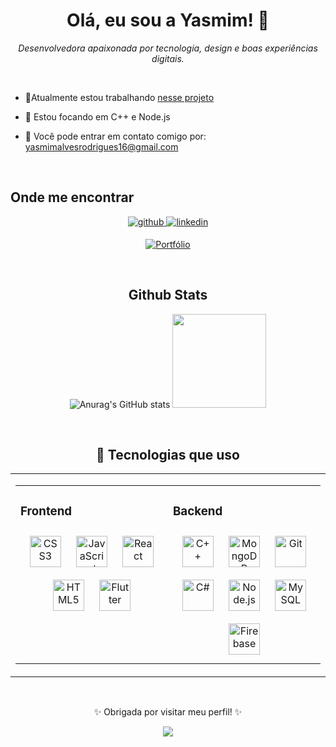  ### <h1 align="center">Olá, eu sou a Yasmim! 👋</h1>

<p align="center">
  <i>Desenvolvedora apaixonada por tecnologia, design e boas experiências digitais.</i>
</p>

<br/>

- 📍Atualmente estou trabalhando [nesse projeto](https://github.com/YasmimAlves01/PRAIOOU)  


- 🌱 Estou focando em C++ e Node.js
  
- 📩 Você pode entrar em contato comigo por: yasmimalvesrodrigues16@gmail.com


<br/>  


## Onde me encontrar
<div align="center">
<a href="https://github.com/YasmimAlves01" target="_blank">
<img src=https://img.shields.io/badge/github-%2324292e.svg?&style=for-the-badge&logo=github&logoColor=white alt=github style="margin-bottom: 5px;" />
</a>
<a href="https://linkedin.com/in/yasmim-rodrigues-b6b25a266" target="_blank">
<img src=https://img.shields.io/badge/linkedin-%231E77B5.svg?&style=for-the-badge&logo=linkedin&logoColor=white alt=linkedin style="margin-bottom: 5px;" />
</a>  
 
[![Portfólio](https://img.shields.io/badge/-Portfólio-ff69b4?style=for-the-badge&logo=githubpages&logoColor=white)](https://seu-portfolio.com)

<br/>  


## Github Stats  
<div align="center">
 
![Anurag's GitHub stats](https://github-readme-stats.vercel.app/api?username=YasmimAlves01\&rank_icon=github&theme=radical)
  <img height="150em" src="https://github-readme-stats.vercel.app/api/top-langs/?username=YasmimAlves01&layout=compact&langs_count=7&theme=radical"/>
</div>


<br/>  


## 🚀 Tecnologias que uso
<table align="center"><tr><td valign="top" width="50%">
<table align="center"><tr><td valign="top" width="50%" background-color="#ffff">



### Frontend  
<div align="center" background-color="#ffff">  
<div align="center">  
<a href="https://www.w3schools.com/css/" target="_blank"><img style="margin: 10px" src="https://profilinator.rishav.dev/skills-assets/css3-original-wordmark.svg" alt="CSS3" height="50" /></a>  
<a href="https://www.javascript.com/" target="_blank"><img style="margin: 10px" src="https://profilinator.rishav.dev/skills-assets/javascript-original.svg" alt="JavaScript" height="50" /></a>  
<a href="https://reactjs.org/" target="_blank"><img style="margin: 10px" src="https://profilinator.rishav.dev/skills-assets/react-original-wordmark.svg" alt="React" height="50" /></a>  
<a href="https://en.wikipedia.org/wiki/HTML5" target="_blank"><img style="margin: 10px" src="https://profilinator.rishav.dev/skills-assets/html5-original-wordmark.svg" alt="HTML5" height="50" /></a>  
<a href="https://flutter.dev/" target="_blank"><img style="margin: 10px" src="https://profilinator.rishav.dev/skills-assets/flutterio-icon.svg" alt="Flutter" height="50" /></a>  
</div>

</td><td valign="top" width="50%">



### Backend  
<div align="center" background-color="#ffff">  
<div align="center">  
<a href="https://www.cplusplus.com/" target="_blank"><img style="margin: 10px" src="https://profilinator.rishav.dev/skills-assets/cplusplus-original.svg" alt="C++" height="50" /></a>  
<a href="https://www.mongodb.com/" target="_blank"><img style="margin: 10px" src="https://profilinator.rishav.dev/skills-assets/mongodb-original-wordmark.svg" alt="MongoDB" height="50" /></a>  
<a href="https://github.com/" target="_blank"><img style="margin: 10px" src="https://profilinator.rishav.dev/skills-assets/git-scm-icon.svg" alt="Git" height="50" /></a>  
<a href="https://docs.microsoft.com/en-us/dotnet/csharp/" target="_blank"><img style="margin: 10px" src="https://profilinator.rishav.dev/skills-assets/csharp-original.svg" alt="C#" height="50" /></a>  
<a href="https://nodejs.org/" target="_blank"><img style="margin: 10px" src="https://profilinator.rishav.dev/skills-assets/nodejs-original-wordmark.svg" alt="Node.js" height="50" /></a>  
<a href="https://www.mysql.com/" target="_blank"><img style="margin: 10px" src="https://profilinator.rishav.dev/skills-assets/mysql-original-wordmark.svg" alt="MySQL" height="50" /></a>  
<a href="https://firebase.google.com/" target="_blank"><img style="margin: 10px" src="https://profilinator.rishav.dev/skills-assets/firebase.png" alt="Firebase" height="50" /></a>  
</div>

</td></tr></table>  </table> 

<br/>  


<div align="center">
<p align="center">✨ Obrigada por visitar meu perfil! ✨</p>
<img src="https://komarev.com/ghpvc/?username=YasmimAlves01&&style=flat-square" align="center" />
</div>  
<br/> 

<!--

---

### 

#### 🖥️ Backend
<img src="https://img.shields.io/badge/Node.js-339933?style=for-the-badge&logo=nodedotjs&logoColor=white"/>
<img src="https://img.shields.io/badge/MySQL-005C84?style=for-the-badge&logo=mysql&logoColor=white"/>
<img src="https://img.shields.io/badge/MongoDB-4EA94B?style=for-the-badge&logo=mongodb&logoColor=white"/>
<img src="https://img.shields.io/badge/C%23-68217A?style=for-the-badge&logo=c-sharp&logoColor=white"/>
<img src="https://img.shields.io/badge/C++-00599C?style=for-the-badge&logo=c%2b%2b&logoColor=white"/>
<img src="https://img.shields.io/badge/Firebase-ffca28?style=for-the-badge&logo=firebase&logoColor=black"/>

#### 🎨 Frontend
<img src="https://img.shields.io/badge/HTML5-E34F26?style=for-the-badge&logo=html5&logoColor=white"/>
<img src="https://img.shields.io/badge/CSS3-1572B6?style=for-the-badge&logo=css3&logoColor=white"/>
<img src="https://img.shields.io/badge/JavaScript-F7DF1E?style=for-the-badge&logo=javascript&logoColor=black"/>
<img src="https://img.shields.io/badge/React-61DAFB?style=for-the-badge&logo=react&logoColor=black"/>
<img src="https://img.shields.io/badge/Flutter-02569B?style=for-the-badge&logo=flutter&logoColor=white"/>

#### 🎨 UI/UX Design
<img src="https://img.shields.io/badge/Figma-F24E1E?style=for-the-badge&logo=figma&logoColor=white"/>
<img src="https://img.shields.io/badge/Adobe%20Photoshop-31A8FF?style=for-the-badge&logo=adobe-photoshop&logoColor=white"/>

#### 🧰 Outros
<img src="https://img.shields.io/badge/Git-F05032?style=for-the-badge&logo=git&logoColor=white"/>

---

### 📊 Estatísticas do GitHub

<div align="center">
  <img height="180em" src="https://github-readme-stats.vercel.app/api?username=YasmimAlves01&show_icons=true&theme=radical"/>
  <img height="180em" src="https://github-readme-stats.vercel.app/api/top-langs/?username=YasmimAlves01&layout=compact&langs_count=7&theme=radical"/>
</div>

---

### 📫 Onde me encontrar

[![LinkedIn](https://img.shields.io/badge/-LinkedIn-blue?style=for-the-badge&logo=linkedin&logoColor=white)](https://linkedin.com/in/seu-perfil)
![Anurag's GitHub stats](https://github-readme-stats.vercel.app/api?username=YasmimAlves01\&rank_icon=github&theme=transparent)
<br/>
<br/>
![Top Langs](https://github-readme-stats.vercel.app/api/top-langs/?username=YasmimAlves01&layout=compact&theme=transparent)

---
-->


